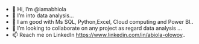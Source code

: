 - 👋 Hi, I’m @iamabhiola
- 👀 I’m into data analysis...
- 🌱 I am good with Ms SQL, Python,Excel, Cloud computing and Power BI..
- 💞️ I’m looking to collaborate on any project as regard data analysis ...
- 📫 Reach me on LinkedIn https://www.linkedin.com/in/abiola-olowoy..

<!---
iamabhiola/iamabhiola is a ✨ special ✨ repository because its `README.md` (this file) appears on your GitHub profile.
You can click the Preview link to take a look at your changes.
--->

